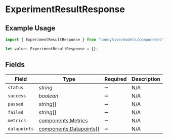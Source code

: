 # ExperimentResultResponse

## Example Usage

```typescript
import { ExperimentResultResponse } from "honeyhive/models/components";

let value: ExperimentResultResponse = {};
```

## Fields

| Field                                                            | Type                                                             | Required                                                         | Description                                                      |
| ---------------------------------------------------------------- | ---------------------------------------------------------------- | ---------------------------------------------------------------- | ---------------------------------------------------------------- |
| `status`                                                         | *string*                                                         | :heavy_minus_sign:                                               | N/A                                                              |
| `success`                                                        | *boolean*                                                        | :heavy_minus_sign:                                               | N/A                                                              |
| `passed`                                                         | *string*[]                                                       | :heavy_minus_sign:                                               | N/A                                                              |
| `failed`                                                         | *string*[]                                                       | :heavy_minus_sign:                                               | N/A                                                              |
| `metrics`                                                        | [components.Metrics](../../models/components/metrics.md)         | :heavy_minus_sign:                                               | N/A                                                              |
| `datapoints`                                                     | [components.Datapoints](../../models/components/datapoints.md)[] | :heavy_minus_sign:                                               | N/A                                                              |